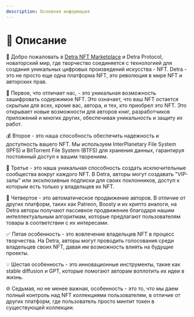 ```yaml
---
description: Основная информация
---
```


# 💟 Описание

🚀 Добро пожаловать в [Detra NFT Marketplace](https://app.detra.me) и Detra Protocol, новаторский мир, где творчество соединяется с технологией для создания уникальных цифровых произведений искусства - NFT. Detra - это не просто еще одна платформа NFT, это революция в мире NFT и авторских прав.

💎 Первое, что отличает нас, - это уникальная возможность зашифровать содержимое NFT. Это означает, что ваш NFT остается скрытым для всех, кроме вас, автора, и тех, кто приобрел это NFT. Это открывает новые возможности для авторов книг, разработчиков приложений и многих других, обеспечивая уникальность и защиту их работ.

💰 Второе - это наша способность обеспечить надежность и доступность вашего NFT. Мы используем InterPlanetary File System (IPFS) и BitTorrent File System (BTFS) для хранения данных, гарантируя постоянный доступ к вашим творениям.

👥 Третье - это наша уникальная способность создать исключительные сообщества вокруг каждого NFT. В Detra, авторы могут создавать "VIP-залы" или эксклюзивные подписки для своих поклонников, доступ к которым есть только у владельцев их NFT.

📣 Четвертое - это автоматическое продвижение авторов. В отличие от других платформ, таких как Patreon, Boosty и их крипто аналоги, на Detra авторы получают пассивное продвижение благодаря нашим интеллектуальным алгоритмам, которые предлагают пользователям товары в соответствии с их интересами.

✅ Пятая особенность - это вовлечение владельцев NFT в процесс творчества. На Detra, авторы могут проводить голосования среди владельцев своих NFT, давая им возможность влиять на будущие проекты.

💡 Шестая особенность - это инновационные инструменты, такие как stable diffusion и GPT, которые помогают авторам воплотить их идеи в жизнь.

🌐 Седьмая, но не менее важная, особенность - это то, что мы даем полный контроль над NFT коллекциями пользователям, в отличие от других платформ, где пользователь просто минтит токен в существующей коллекции.
